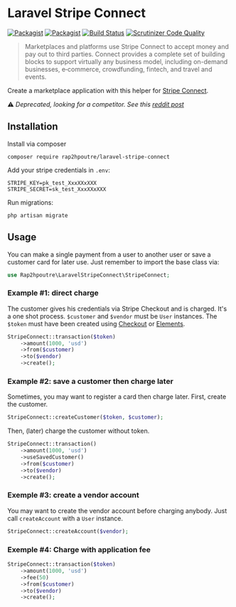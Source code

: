 # Laravel Stripe Connect

[![Packagist](https://img.shields.io/packagist/v/rap2hpoutre/laravel-stripe-connect.svg)]()
[![Packagist](https://img.shields.io/packagist/l/rap2hpoutre/laravel-stripe-connect.svg)](https://packagist.org/packages/rap2hpoutre/laravel-stripe-connect)
[![Build Status](https://travis-ci.org/rap2hpoutre/laravel-stripe-connect.svg?branch=master)](https://travis-ci.org/rap2hpoutre/laravel-stripe-connect)
[![Scrutinizer Code Quality](https://scrutinizer-ci.com/g/rap2hpoutre/laravel-stripe-connect/badges/quality-score.png?b=master)](https://scrutinizer-ci.com/g/rap2hpoutre/laravel-stripe-connect/?branch=master)

> Marketplaces and platforms use Stripe Connect to accept money and pay out to third parties. Connect provides a complete set of building blocks to support virtually any business model, including on-demand businesses, e‑commerce, crowdfunding, fintech, and travel and events. 

Create a marketplace application with this helper for [Stripe Connect](https://stripe.com/connect).

⚠️ _Deprecated, looking for a competitor. See this [reddit post](https://www.reddit.com/r/laravel/comments/avdki2/is_there_an_alternative_to_laravelstripeconnect/)_

## Installation

Install via composer

```
composer require rap2hpoutre/laravel-stripe-connect
```

Add your stripe credentials in `.env`:

```
STRIPE_KEY=pk_test_XxxXXxXXX
STRIPE_SECRET=sk_test_XxxXXxXXX
```

Run migrations:

```
php artisan migrate
```

## Usage

You can make a single payment from a user to another user
 or save a customer card for later use. Just remember to
 import the base class via:
 
```php
use Rap2hpoutre\LaravelStripeConnect\StripeConnect;
```

### Example #1: direct charge

The customer gives his credentials via Stripe Checkout and is charged.
It's a one shot process. `$customer` and `$vendor` must be `User` instances. The `$token` must have been created using [Checkout](https://stripe.com/docs/checkout/tutorial) or [Elements](https://stripe.com/docs/stripe-js).

```php
StripeConnect::transaction($token)
    ->amount(1000, 'usd')
    ->from($customer)
    ->to($vendor)
    ->create(); 
```

### Example #2: save a customer then charge later

Sometimes, you may want to register a card then charge later.
First, create the customer.

```php
StripeConnect::createCustomer($token, $customer);
```

Then, (later) charge the customer without token.

```php
StripeConnect::transaction()
    ->amount(1000, 'usd')
    ->useSavedCustomer()
    ->from($customer)
    ->to($vendor)
    ->create(); 
```

### Exemple #3: create a vendor account

You may want to create the vendor account before charging anybody.
Just call `createAccount` with a `User` instance.

```php
StripeConnect::createAccount($vendor);
```

### Exemple #4: Charge with application fee

```php
StripeConnect::transaction($token)
    ->amount(1000, 'usd')
    ->fee(50)
    ->from($customer)
    ->to($vendor)
    ->create(); 
```
